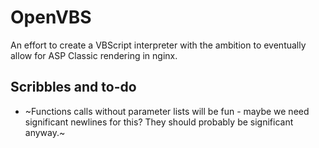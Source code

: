 # OpenVBS

An effort to create a VBScript interpreter with the ambition to
eventually allow for ASP Classic rendering in nginx.


## Scribbles and to-do

* ~Functions calls without parameter lists will be fun - maybe we need
  significant newlines for this? They should probably be significant anyway.~

